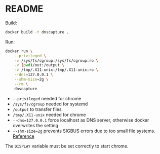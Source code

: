 # README

Build:

```sh
docker build -t dnscapture .
```

Run:

```sh
docker run \
    --privileged \
    -v /sys/fs/cgroup:/sys/fs/cgroup:ro \
    -v (pwd)/out:/output \
    -v /tmp/.X11-unix:/tmp/.X11-unix:ro \
    --dns=127.0.0.1 \
    --shm-size=2g \
    --rm \
    dnscapture
```

* `--privileged` needed for chrome
* `/sys/fs/cgroup` needed for systemd
* `/output` to transfer files
* `/tmp/.X11-unix` needed for chrome
* `--dns=127.0.0.1` force localhost as DNS server, otherwise docker overwrites the setting
* `--shm-size=2g` prevents SIGBUS errors due to too small file systems. [Reference](https://goblincoding.com/2018/02/19/docker-bus-error-no-space-left-on-device/)

The `DISPLAY` variable must be set correctly to start chrome.
